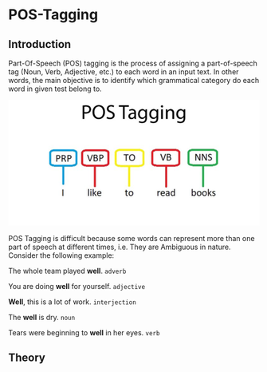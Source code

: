 # POS-Tagging

## Introduction

Part-Of-Speech (POS) tagging is the process of assigning a part-of-speech tag (Noun, Verb, Adjective, etc.) to each word in an input text. In other words, the main objective is to identify which grammatical category do each word in given test belong to.

<img src = "../assets/POS-Tagging.jpg" alt="POS-Tagging">

POS Tagging is difficult because some words can represent more than one part of speech at different times, i.e. They are Ambiguous in nature. Consider the following example:

The whole team played <b>well</b>. ```adverb```

You are doing <b>well</b> for yourself. ```adjective```

<b>Well</b>, this is a lot of work. ```interjection```

The <b>well</b> is dry. ```noun```

Tears were beginning to <b>well</b> in her eyes. ```verb```

## Theory